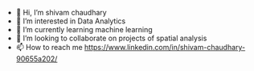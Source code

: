 - 👋 Hi, I’m shivam chaudhary
- 👀 I’m interested in Data Analytics
- 🌱 I’m currently learning machine learning
- 💞️ I’m looking to collaborate on projects of spatial analysis 
- 📫 How to reach me https://www.linkedin.com/in/shivam-chaudhary-90655a202/

<!---
shivam2k19/shivam2k19 is a ✨ special ✨ repository because its `README.md` (this file) appears on your GitHub profile.
You can click the Preview link to take a look at your changes.
--->

